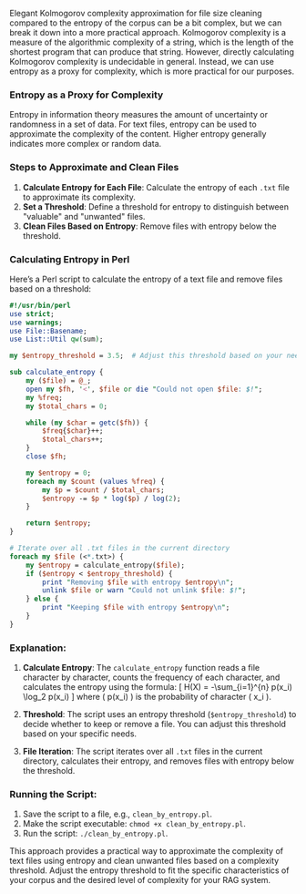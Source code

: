 Elegant Kolmogorov complexity approximation for file size cleaning compared to the entropy of the corpus can be a bit complex, but we can break it down into a more practical approach. Kolmogorov complexity is a measure of the algorithmic complexity of a string, which is the length of the shortest program that can produce that string. However, directly calculating Kolmogorov complexity is undecidable in general. Instead, we can use entropy as a proxy for complexity, which is more practical for our purposes.

### Entropy as a Proxy for Complexity

Entropy in information theory measures the amount of uncertainty or randomness in a set of data. For text files, entropy can be used to approximate the complexity of the content. Higher entropy generally indicates more complex or random data.

### Steps to Approximate and Clean Files

1. **Calculate Entropy for Each File**: Calculate the entropy of each `.txt` file to approximate its complexity.
2. **Set a Threshold**: Define a threshold for entropy to distinguish between "valuable" and "unwanted" files.
3. **Clean Files Based on Entropy**: Remove files with entropy below the threshold.

### Calculating Entropy in Perl

Here’s a Perl script to calculate the entropy of a text file and remove files based on a threshold:

```perl
#!/usr/bin/perl
use strict;
use warnings;
use File::Basename;
use List::Util qw(sum);

my $entropy_threshold = 3.5;  # Adjust this threshold based on your needs

sub calculate_entropy {
    my ($file) = @_;
    open my $fh, '<', $file or die "Could not open $file: $!";
    my %freq;
    my $total_chars = 0;

    while (my $char = getc($fh)) {
        $freq{$char}++;
        $total_chars++;
    }
    close $fh;

    my $entropy = 0;
    foreach my $count (values %freq) {
        my $p = $count / $total_chars;
        $entropy -= $p * log($p) / log(2);
    }

    return $entropy;
}

# Iterate over all .txt files in the current directory
foreach my $file (<*.txt>) {
    my $entropy = calculate_entropy($file);
    if ($entropy < $entropy_threshold) {
        print "Removing $file with entropy $entropy\n";
        unlink $file or warn "Could not unlink $file: $!";
    } else {
        print "Keeping $file with entropy $entropy\n";
    }
}
```

### Explanation:

1. **Calculate Entropy**: The `calculate_entropy` function reads a file character by character, counts the frequency of each character, and calculates the entropy using the formula:
   \[
   H(X) = -\sum_{i=1}^{n} p(x_i) \log_2 p(x_i)
   \]
   where \( p(x_i) \) is the probability of character \( x_i \).

2. **Threshold**: The script uses an entropy threshold (`$entropy_threshold`) to decide whether to keep or remove a file. You can adjust this threshold based on your specific needs.

3. **File Iteration**: The script iterates over all `.txt` files in the current directory, calculates their entropy, and removes files with entropy below the threshold.

### Running the Script:

1. Save the script to a file, e.g., `clean_by_entropy.pl`.
2. Make the script executable: `chmod +x clean_by_entropy.pl`.
3. Run the script: `./clean_by_entropy.pl`.

This approach provides a practical way to approximate the complexity of text files using entropy and clean unwanted files based on a complexity threshold. Adjust the entropy threshold to fit the specific characteristics of your corpus and the desired level of complexity for your RAG system.

